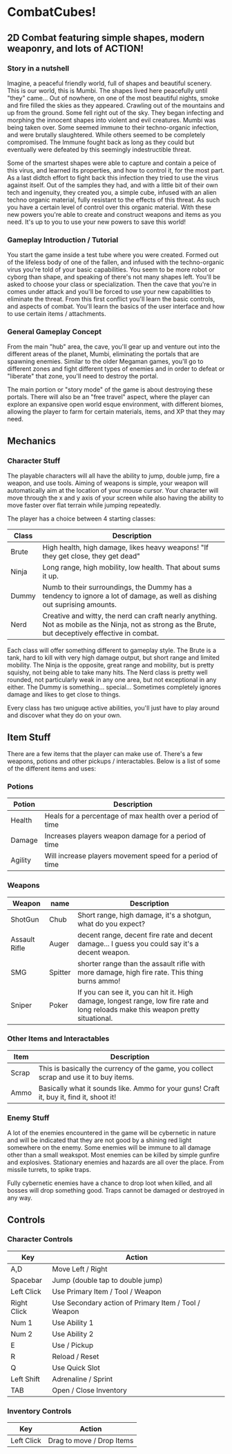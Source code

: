 # CombatCubes!

## 2D Combat featuring simple shapes, modern weaponry, and lots of ACTION! 

### Story in a nutshell

Imagine, a peaceful friendly world, full of shapes and beautiful scenery. This is our world, this is Mumbi. The shapes lived here peacefully until "they" came... Out of nowhere, on one of the most beautiful nights, smoke and fire filled the skies as they appeared. Crawling out of the mountains and up from the ground. Some fell right out of the sky. They began infecting and morphing the innocent shapes into violent and evil creatures. Mumbi was being taken over. Some seemed immune to their techno-organic infection, and were brutally slaughtered. While others seemed to be completely compromised. The Immune fought back as long as they could but eventually were defeated by this seemingly indestructible threat. 
          
Some of the smartest shapes were able to capture and contain a peice of this virus, and learned its properties, and how to control it, for the most part. As a last didtch effort to fight back this infection they tried to use the virus against itself. Out of the samples they had, and with a little bit of their own tech and ingenuity, they created you, a simple cube, infused with an alien techno organic material, fully resistant to the effects of this threat. As such you have a certain level of control over this organic material. With these new powers you're able to create and construct weapons and items as you need. It's up to you to use your new powers to save this world! 


### Gameplay Introduction / Tutorial

You start the game inside a test tube where you were created. Formed out of the lifeless body of one of the fallen, and infused with the techno-organic virus you're told of your basic capabilities. You seem to be more robot or cyborg than shape, and speaking of there's not many shapes left. You'll be asked to choose your class or specialization. Then the cave that you're in comes under attack and you'll be forced to use your new capabilities to eliminate the threat. From this first conflict you'll learn the basic controls, and aspects of combat. You'll learn the basics of the user interface and how to use certain items / attachments. 

### General Gameplay Concept

From the main "hub" area, the cave, you'll gear up and venture out into the different areas of the planet, Mumbi, eliminating the portals that are spawning enemies. Similar to the older Megaman games, you'll go to different zones and fight different types of enemies and in order to defeat or "liberate" that zone, you'll need to destroy the portal. 

The main portion or "story mode" of the game is about destroying these portals. There will also be an "free travel" aspect, where the player can explore an expansive open world esque environment, with different biomes, allowing the player to farm for certain materials, items, and XP that they may need. 

## Mechanics

### Character Stuff

The playable characters will all have the ability to jump, double jump, fire a weapon, and use tools. Aiming of weapons is simple, your weapon will automatically aim at the location of your mouse cursor. Your character will move through the x and y axis of your screen while also having the ability to move faster over flat terrain while jumping repeatedly. 

The player has a choice between 4 starting classes: 

| Class | Description | 
|-------|-------------|
|Brute|High health, high damage, likes heavy weapons! "If they get close, they get dead" |
|Ninja|Long range, high mobility, low health. That about sums it up.|
|Dummy|Numb to their surroundings, the Dummy has a tendency to ignore a lot of damage, as well as dishing out suprising amounts. |
|Nerd|Creative and witty, the nerd can craft nearly anything. Not as mobile as the Ninja, not as strong as the Brute, but deceptively effective in combat. |

Each class will offer something different to gameplay style. The Brute is a tank, hard to kill with very high damage output, but short range and limited mobility. The Ninja is the opposite, great range and mobility, but is pretty squishy, not being able to take many hits. The Nerd class is pretty well rounded, not particularly weak in any one area, but not exceptional in any either. The Dummy is something... special... Sometimes completely ignores damage and likes to get close to things. 

Every class has two uniguqe active abilities, you'll just have to play around and discover what they do on your own. 

## Item Stuff

There are a few items that the player can make use of. There's a few weapons, potions and other pickups / interactables. Below is a list of some of the different items and uses:

### Potions
| Potion | Description |
| ------ | ----------- |
| Health | Heals for a percentage of max health over a period of time |
| Damage | Increases players weapon damage for a period of time | 
| Agility| Will increase players movement speed for a period of time | 

### Weapons
| Weapon | name | Description |
| ------ | ---- | ----------- |
| ShotGun | Chub |Short range, high damage, it's a shotgun, what do you expect?|
| Assault Rifle | Auger |decent range, decent fire rate and decent damage... I guess you could say it's a decent weapon. | 
| SMG | Spitter | shorter range than the assault rifle with more damage, high fire rate. This thing burns ammo!|
| Sniper | Poker | If you can see it, you can hit it. High damage, longest range, low fire rate and long reloads make this weapon pretty situational. | 

### Other Items and Interactables

| Item | Description | 
| ---- | ----------- | 
| Scrap | This is basically the currency of the game, you collect scrap and use it to buy items. |
| Ammo | Basically what it sounds like. Ammo for your guns! Craft it, buy it, find it, shoot it! |

### Enemy Stuff

A lot of the enemies encountered in the game will be cybernetic in nature and will be indicated that they are not good by a shining red light somewhere on the enemy. Some enemies will be immune to all damage other than a small weakspot. Most enemies can be killed by simple gunfire and explosives. Stationary enemies and hazards are all over the place. From missile turrets, to spike traps.

Fully cybernetic enemies have a chance to drop loot when killed, and all bosses will drop something good. Traps cannot be damaged or destroyed in any way. 

## Controls

### Character Controls
| Key | Action |
|-----|--------|
|A,D|Move Left / Right|
|Spacebar|Jump (double tap to double jump)|
|Left Click|Use Primary Item / Tool / Weapon|
|Right Click|Use Secondary action of Primary Item / Tool / Weapon|
|Num 1|Use Ability 1|
|Num 2|Use Ability 2|
|E|Use / Pickup|
|R|Reload / Reset|
|Q|Use Quick Slot|
|Left Shift| Adrenaline / Sprint|
|TAB|Open / Close Inventory|

### Inventory Controls
| Key | Action |
|-----|--------|
|Left Click|Drag to move / Drop Items|
